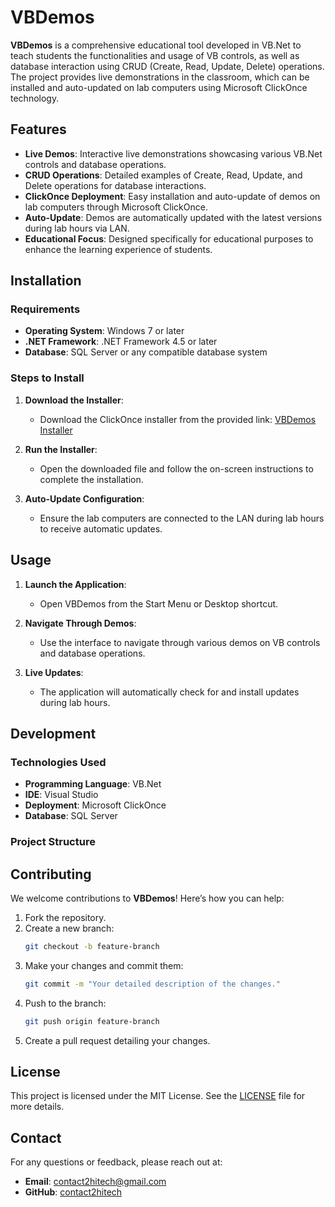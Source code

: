 # VBDemos

**VBDemos** is a comprehensive educational tool developed in VB.Net to teach students the functionalities and usage of VB controls, as well as database interaction using CRUD (Create, Read, Update, Delete) operations. The project provides live demonstrations in the classroom, which can be installed and auto-updated on lab computers using Microsoft ClickOnce technology.

## Features

- **Live Demos**: Interactive live demonstrations showcasing various VB.Net controls and database operations.
- **CRUD Operations**: Detailed examples of Create, Read, Update, and Delete operations for database interactions.
- **ClickOnce Deployment**: Easy installation and auto-update of demos on lab computers through Microsoft ClickOnce.
- **Auto-Update**: Demos are automatically updated with the latest versions during lab hours via LAN.
- **Educational Focus**: Designed specifically for educational purposes to enhance the learning experience of students.

## Installation

### Requirements

- **Operating System**: Windows 7 or later
- **.NET Framework**: .NET Framework 4.5 or later
- **Database**: SQL Server or any compatible database system

### Steps to Install

1. **Download the Installer**:
   - Download the ClickOnce installer from the provided link: [VBDemos Installer](#)

2. **Run the Installer**:
   - Open the downloaded file and follow the on-screen instructions to complete the installation.

3. **Auto-Update Configuration**:
   - Ensure the lab computers are connected to the LAN during lab hours to receive automatic updates.

## Usage

1. **Launch the Application**:
   - Open VBDemos from the Start Menu or Desktop shortcut.

2. **Navigate Through Demos**:
   - Use the interface to navigate through various demos on VB controls and database operations.

3. **Live Updates**:
   - The application will automatically check for and install updates during lab hours.

## Development

### Technologies Used

- **Programming Language**: VB.Net
- **IDE**: Visual Studio
- **Deployment**: Microsoft ClickOnce
- **Database**: SQL Server

### Project Structure

## Contributing

We welcome contributions to **VBDemos**! Here’s how you can help:

1. Fork the repository.
2. Create a new branch:
    ```bash
    git checkout -b feature-branch
    ```
3. Make your changes and commit them:
    ```bash
    git commit -m "Your detailed description of the changes."
    ```
4. Push to the branch:
    ```bash
    git push origin feature-branch
    ```
5. Create a pull request detailing your changes.

## License

This project is licensed under the MIT License. See the [LICENSE](LICENSE) file for more details.

## Contact

For any questions or feedback, please reach out at:
- **Email**: contact2hitech@gmail.com
- **GitHub**: [contact2hitech](https://github.com/contact2hitech)

